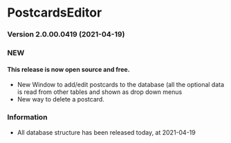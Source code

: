 # PostcardsEditor

### Version 2.0.00.0419 (2021-04-19)

### NEW
#### This release is now open source and free.
- New Window to add/edit postcards to the database (all the optional data is read from other tables and shown as drop down menus
- New way to delete a postcard.



### Information
- All database structure has been released today, at 2021-04-19
